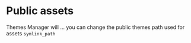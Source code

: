 # Public assets

Themes Manager will ...
you can change the public themes path used for assets
`symlink_path`